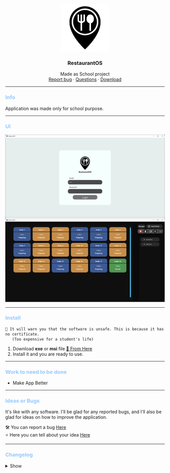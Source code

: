 <p align="center">
  <img src="src/main/resources/app_logo.png" alt="Logo" width="150" height="150">
</p>

<h3 align="center">RestaurantOS</h3>

<p align="center">
  Made as School project
  <br>
  <a href="https://github.com/sobotat/RestaurantOS/issues">Report bug</a>
  ·
  <a href="https://github.com/sobotat/RestaurantOS/discussions/categories/q-a">Questions</a>
  · 
  <a href="https://github.com/sobotat/RestaurantOS/releases/latest">Download</a>
</p>

---
### <span style="color:#96c8ff">Info</span>

Application was made only for school purpose.

---
### <span style="color:#96c8ff">UI</span>
![UI](src/main/resources/art/restaurantos_0.0.2_login.png)
![UI](src/main/resources/art/restaurantos_0.0.2_main.png)

---
### <span style="color:#96c8ff">Install</span>
    📢 It will warn you that the software is unsafe. This is because it has no certificate.
       (Too expensive for a student's life)

1. Download **exe** or **msi** file <a href="https://github.com/sobotat/RestaurantOS/releases/latest">📄 From Here</a>
2. Install it and you are ready to use.

---
### <span style="color:#96c8ff">Work to need to be done</span>

- Make App Better

---
### <span style="color:#96c8ff">Ideas or Bugs</span>

It's like with any software. I'll be glad for any reported bugs, and I'll also be glad for ideas on how to improve the application.

🛠️ You can report a bug <a href="https://github.com/sobotat/SE_Trader/issues">Here</a> <br>
⭐ Here you can tell about your idea <a href="https://github.com/sobotat/SE_Trader/discussions/categories/ideas">Here</a>

---
### <span style="color:#96c8ff">Changelog</span>

<details>    
<summary>Show</summary>

    - v0.0.1
      - Working Login
      - Working Order List and Order View
      - Inprogress Users View
      - Working Manager Auth
    - v0.0.2
      - Implemented Dark Mode
      - Implemented Automatic Order Status

</details>